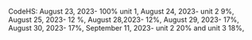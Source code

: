 CodeHS: August 23, 2023- 100% unit 1, August 24, 2023- unit 2 9%, August 25, 2023- 12 %, August 28,2023- 12%, August 29, 2023- 17%, August 30, 2023- 17%, September 11, 2023- unit 2 20% and unit 3 18%,
